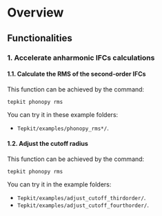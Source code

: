 # Overview

## Functionalities

### 1. Accelerate anharmonic IFCs calculations

#### 1.1. Calculate the RMS of the second-order IFCs

This function can be achieved by the command:

```
tepkit phonopy rms
```

You can try it in these example folders:

- `Tepkit/examples/phonopy_rms*/`.

#### 1.2. Adjust the cutoff radius

This function can be achieved by the command:

```
tepkit phonopy rms
```

You can try it in the example folders:

- `Tepkit/examples/adjust_cutoff_thirdorder/`.
- `Tepkit/examples/adjust_cutoff_fourthorder/`.
